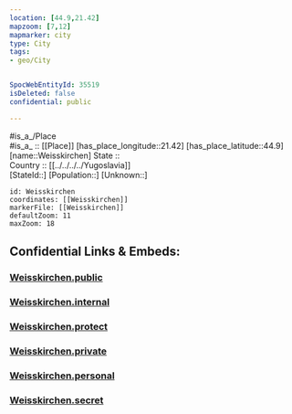 ```yaml
---
location: [44.9,21.42] 
mapzoom: [7,12] 
mapmarker: city 
type: City
tags:
- geo/City


SpocWebEntityId: 35519
isDeleted: false
confidential: public

---
```

#is_a_/Place  
#is_a_ :: [[Place]] 
[has_place_longitude::21.42] 
[has_place_latitude::44.9] 
[name::Weisskirchen] 
State ::  
Country :: [[../../../../Yugoslavia]]  
[StateId::] 
[Population::] 
[Unknown::] 


```leaflet
id: Weisskirchen
coordinates: [[Weisskirchen]] 
markerFile: [[Weisskirchen]] 
defaultZoom: 11 
maxZoom: 18
```


## Confidential Links & Embeds: 

### [Weisskirchen.public](/_public/\Earth\Continent\Europe\Europe~South\Serbia\districts~Serbia\Banatski~Južno\CityWeisskirchen.public.md) 

### [Weisskirchen.internal](/_internal/\Earth\Continent\Europe\Europe~South\Serbia\districts~Serbia\Banatski~Južno\CityWeisskirchen.internal.md) 

### [Weisskirchen.protect](/_protect/\Earth\Continent\Europe\Europe~South\Serbia\districts~Serbia\Banatski~Južno\CityWeisskirchen.protect.md) 

### [Weisskirchen.private](/_private/\Earth\Continent\Europe\Europe~South\Serbia\districts~Serbia\Banatski~Južno\CityWeisskirchen.private.md) 

### [Weisskirchen.personal](/_personal/\Earth\Continent\Europe\Europe~South\Serbia\districts~Serbia\Banatski~Južno\CityWeisskirchen.personal.md) 

### [Weisskirchen.secret](/_secret/\Earth\Continent\Europe\Europe~South\Serbia\districts~Serbia\Banatski~Južno\CityWeisskirchen.secret.md)

